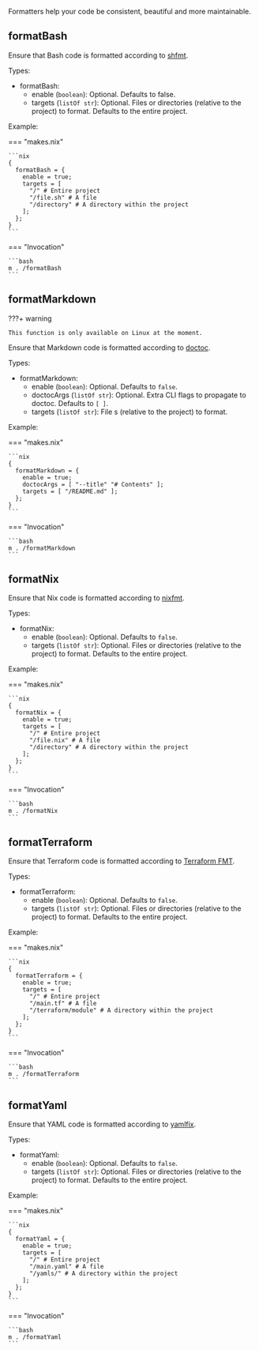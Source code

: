 Formatters help your code be consistent, beautiful and more maintainable.

## formatBash

Ensure that Bash code is formatted
according to [shfmt](https://github.com/mvdan/sh).

Types:

- formatBash:
    - enable (`boolean`): Optional.
        Defaults to false.
    - targets (`listOf str`): Optional.
        Files or directories (relative to the project) to format.
        Defaults to the entire project.

Example:

=== "makes.nix"

    ```nix
    {
      formatBash = {
        enable = true;
        targets = [
          "/" # Entire project
          "/file.sh" # A file
          "/directory" # A directory within the project
        ];
      };
    }
    ```

=== "Invocation"

    ```bash
    m . /formatBash
    ```

## formatMarkdown

???+ warning

    This function is only available on Linux at the moment.

Ensure that Markdown code is formatted
according to [doctoc](https://github.com/thlorenz/doctoc).

Types:

- formatMarkdown:
    - enable (`boolean`): Optional.
        Defaults to `false`.
    - doctocArgs (`listOf str`): Optional.
        Extra CLI flags to propagate to doctoc.
        Defaults to `[ ]`.
    - targets (`listOf str`):
        File  s (relative to the project) to format.

Example:

=== "makes.nix"

    ```nix
    {
      formatMarkdown = {
        enable = true;
        doctocArgs = [ "--title" "# Contents" ];
        targets = [ "/README.md" ];
      };
    }
    ```

=== "Invocation"

    ```bash
    m . /formatMarkdown
    ```

## formatNix

Ensure that Nix code is formatted
according to [nixfmt](https://github.com/NixOS/nixfmt).

Types:

- formatNix:
    - enable (`boolean`): Optional.
        Defaults to `false`.
    - targets (`listOf str`): Optional.
        Files or directories (relative to the project) to format.
        Defaults to the entire project.

Example:

=== "makes.nix"

    ```nix
    {
      formatNix = {
        enable = true;
        targets = [
          "/" # Entire project
          "/file.nix" # A file
          "/directory" # A directory within the project
        ];
      };
    }
    ```

=== "Invocation"

    ```bash
    m . /formatNix
    ```

## formatTerraform

Ensure that Terraform code is formatted
according to [Terraform FMT](https://www.terraform.io/docs/cli/commands/fmt.html).

Types:

- formatTerraform:
    - enable (`boolean`): Optional.
        Defaults to `false`.
    - targets (`listOf str`): Optional.
        Files or directories (relative to the project) to format.
        Defaults to the entire project.

Example:

=== "makes.nix"

    ```nix
    {
      formatTerraform = {
        enable = true;
        targets = [
          "/" # Entire project
          "/main.tf" # A file
          "/terraform/module" # A directory within the project
        ];
      };
    }
    ```

=== "Invocation"

    ```bash
    m . /formatTerraform
    ```

## formatYaml

Ensure that YAML code
is formatted according to [yamlfix](https://github.com/lyz-code/yamlfix).

Types:

- formatYaml:
    - enable (`boolean`): Optional.
        Defaults to `false`.
    - targets (`listOf str`): Optional.
        Files or directories (relative to the project) to format.
        Defaults to the entire project.

Example:

=== "makes.nix"

    ```nix
    {
      formatYaml = {
        enable = true;
        targets = [
          "/" # Entire project
          "/main.yaml" # A file
          "/yamls/" # A directory within the project
        ];
      };
    }
    ```

=== "Invocation"

    ```bash
    m . /formatYaml
    ```
